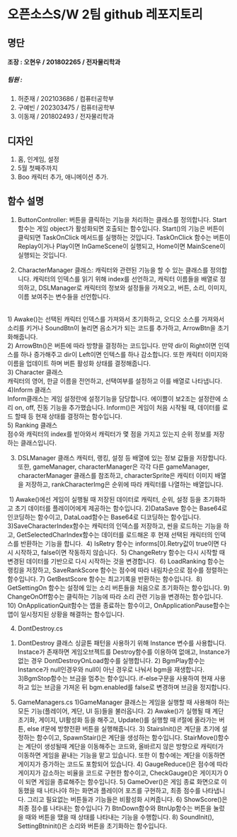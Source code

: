 # 오픈소스S/W 2팀 github 레포지토리

## 명단

#### 조장 : 오현우 / 201802265 / 전자물리학과

##### 팀원 :

1. 허준재 / 202103686 / 컴퓨터공학부
2. 구예빈 / 202303475 / 컴퓨터공학부
3. 이동재 / 201802493 / 전자물리학과

## 디자인

1. 홈, 인게임, 설정
2. 5월 첫째주까지
3. Boo 캐릭터 추가, 애니메이션 추가.

## 함수 설명

1. ﻿ButtonController:
    버튼을 클릭하는 기능을 처리하는 클래스를 정의합니다.
    Start 함수는 게임 object가 활성화되면 호출되는 함수입니다. Start()의 기능은 버튼이 클릭되면 TaskOnClick 메서드를 실행하는 것입니다.
    TaskOnClick 함수는 버튼이 Replay이거나 Play이면 InGameScene이 실행되고, Home이면 MainScene이 실행되는 것입니다.

2. ﻿CharacterManager 클래스:
    캐릭터와 관련된 기능을 할 수 있는 클래스를 정의합니다.
    캐릭터의 인덱스를 읽기 위해 index를 선언하고, 캐릭터 이름들을 배열로 정의하고, DSLManager로 캐릭터의 정보와 설정들을 가져오고, 버튼, 소리, 이미지, 이름 보여주는 변수들을 선언합니다.<br>
<br>
 1) ﻿Awake()는 선택된 캐릭터 인덱스를 가져와서 초기화하고, 오디오 소스를 가져와서 소리를 키거나 SoundBtn이 눌리면 음소거가 되는 코드를 추가하고, ArrowBtn을 초기화해줍니다.<br>
 2) ﻿ArrowBtn()은 버튼에 따라 방향을 결정하는 코드입니다. 만약 dir이 Right이면 인덱스를 하나 증가해주고 dir이 Left이면 인텍스를 하나 감소합니다. 또한 캐릭터 이미지와 이름을 업데이트 하며 버튼 활성화 상태를 결정해줍니다.<br>
 3) ﻿Character 클래스<br>
 캐릭터의 영어, 한글 이름을 전언하고, 선택여부를 설정하고 이를 배열로 나타냅니다.<br>
 4)﻿Inform 클래스<br>
 Inform클래스는 게임 설정란에 설정기능을 담당합니다. 에이쁠이 보2조는 설정란에 소리 on, off, 진동 기능을 추가했습니다. Inform()은 게임이 처음 시작될 때, 데이터를 로드 할때 등 현재 상태를 결정하는 함수입니다.<br>
 5)﻿ Ranking 클래스<br>
 점수와 캐릭터의 index를 빋아와서 캐릭터가 몇 점을 가지고 있는지 순위 정보를 저장하는 클래스입니다.<br>


3. ﻿DSLManager 클래스
 캐릭터, 랭킹, 설정 등 배열에 있는 정보 값들을 저장합니다. 
또한, gameManager, characterManager은 각각 다른 gameManager, characterManager 클래스를 참조하고, characterSprite은 캐릭터 이미지 배열을 저장하고, rankCharacterImg은 순위에 따라 캐릭터를 나열하는 배열입니다.

﻿ 1) Awake()에선 게임이 실행될 때 저장된 데이터로 캐릭터, 순위, 설정 등을 초기화하고 초기 데이터를 플레이어에게 제공하는 함수입니다.
 ﻿2)DataSave 함수는 Base64로 인코딩하는 함수이고, DataLoad함수는 Base64로 디코딩하는 함수입니다.
 ﻿3)SaveCharacterIndex함수는 캐릭터의 인덱스를 저장하고, 씬을 로드하는 기능을 하고,  GetSelectedCharIndex함수는 데이터를 로드해온 후 현재 선택된 캐릭터의 인덱스를 반환하는 기능을 합니다.
﻿ 4) IsRetry 함수는 informs[0].Retry값이 true이면 다시 시작하고, false이면 작동하지 않습니다.
﻿ 5) ChangeRetry 함수는 다시 시작할 때 변경된 데이터를 기반으로 다시 시작하는 것을 변경합니다.
﻿ 6) LoadRanking 함수는 랭킹을 저장하고, SaveRankScore 함수는 점수에 따라 내림차순으로 점수를 정렬하는 함수입니다.
 7)  GetBestScore 함수는 최고기록을 반환하는 함수입니다.
﻿ 8) GetSettingOn 함수는 설정에 있는 소리 버튼들을 처음으로 초기화하는 함수입니다.
 9) ChangeOnOff함수는 클릭하는 기능에 따라 소리 관련 기능을 변경하는 함수입니다.
 ﻿10) OnApplicationQuit함수는 앱을 종료하는 함수이고, OnApplicationPause함수는 앱이 일시정지된 상황을 해결하는 함수입니다.


4. ﻿DontDestroy.cs
 1) DontDestroy 클래스
 싱글톤 패턴을 사용하기 위해 Instance 변수를 사용합니다. Instace가 존재하면 게임오브젝트를 Destroy함수를 이용하여 없애고, Instance가 없는 경우 DontDestroyOnLoad함수를 실행합니다.
 ﻿2) BgmPlay함수는 Instance가 null인경우와 null이 아닌 경우로 나눠서 bgm을 재생합니다.
 3)﻿BgmStop함수는 브금을 멈추는 함수입니다. if-else구문을 사용하여 현재 사용하고 있는 브금을 가져온 뒤 bgm.enabled를 false로 변경하며 브금을 정지합니다.

5. ﻿GameManagers.cs
   1)GameManager 클래스는 게임을 실행할 때 사용해야 하는 모든 기능(플레이어, 계단, UI 등)들을 불러옵니다.
   2) ﻿Awake()가 실행될 때 계단 초기화, 게이지, UI활성화 등을 해주고, Update()를 실행할 때 if절에 올라가는 버튼, else if문에 방향전환 버튼을 실행해줍니다.
   3) ﻿StairsInit()은 계단을 초기에 설정하는 함수이고, SpawnStair()은 계단을 생성하는 함수입니다. StairMove()함수는 계단이 생성될때 계단을 이동해주는 코드와, 올바르지 않은 방향으로 캐릭터가 이동하면 게임을 끝내는 기능을 맡고 있습니다. 또한 이 함수에는 계단을 이동하면 게이지가 증가하는 코드도 포함되어 있습니다.
   4) ﻿GaugeReduce()은 점수에 따라 게이지가 감소하는 비율을 코드로 구현한 함수이고, CheckGauge()은 게이지가 0이 되면 게임을 종료해주는 함수입니다.
   5) ﻿GameOver()은 게임 종료 화면으로 이동했을 때 나타나야 하는 화면과 플레이어 포즈를 구현하고, 최종 점수를 나타냅니다. 그리고 필요없는 버튼들과 기능들은 비활성화 시켜줍니다.
   6) ﻿ShowScore()은 최종 점수를 나타내는 함수입니다
   7) ﻿BtnDown함수와 BtnUp함수는 버튼을 눌렀을 때와 버튼을 땠을 때 상태를 나타내는 기능을 수행합니다.
   8) ﻿SoundInit(), SettingBtninit()은 소리와 버튼을 초기화하는 함수입니다.
